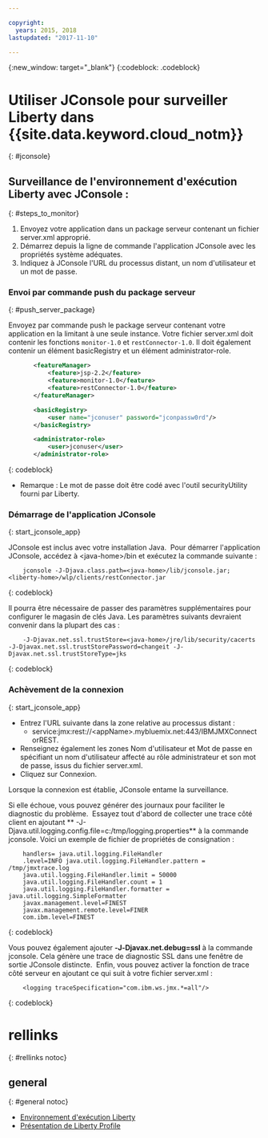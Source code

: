 ```yaml
---

copyright:
  years: 2015, 2018
lastupdated: "2017-11-10"

---
```


{:new_window: target="_blank"}
{:codeblock: .codeblock}

# Utiliser JConsole pour surveiller Liberty dans {{site.data.keyword.cloud_notm}}
{: #jconsole}

## Surveillance de l'environnement d'exécution Liberty avec JConsole :
{: #steps_to_monitor}

1. Envoyez votre application dans un package serveur contenant un fichier server.xml approprié.
2. Démarrez depuis la ligne de commande l'application JConsole avec les propriétés système adéquates.
3. Indiquez à JConsole l'URL du processus distant, un nom d'utilisateur et un mot de passe.

### Envoi par commande push du package serveur
{: #push_server_package}

Envoyez par commande push le package serveur contenant votre application en la limitant à une seule instance. Votre fichier server.xml doit contenir les fonctions `monitor-1.0` et `restConnector-1.0`. Il doit également contenir un élément basicRegistry et un élément administrator-role.
```xml
       <featureManager>
           <feature>jsp-2.2</feature>
           <feature>monitor-1.0</feature>
           <feature>restConnector-1.0</feature>
       </featureManager>

       <basicRegistry>
           <user name="jconuser" password="jconpassw0rd"/>
       </basicRegistry>

       <administrator-role>
           <user>jconuser</user>
       </administrator-role>
```
{: codeblock}

   * Remarque : Le mot de passe doit être codé avec l'outil securityUtility fourni par Liberty.

### Démarrage de l'application JConsole
{: start_jconsole_app}

JConsole est inclus avec votre installation Java.   Pour démarrer l'application JConsole, accédez à &lt;java-home&gt;/bin et exécutez la commande suivante :
```
    jconsole -J-Djava.class.path=<java-home>/lib/jconsole.jar;<liberty-home>/wlp/clients/restConnector.jar
```
{: codeblock}

Il pourra être nécessaire de passer des paramètres supplémentaires pour configurer le magasin de clés Java. Les paramètres suivants devraient convenir dans la plupart des cas :
```
    -J-Djavax.net.ssl.trustStore=<java-home>/jre/lib/security/cacerts -J-Djavax.net.ssl.trustStorePassword=changeit -J-Djavax.net.ssl.trustStoreType=jks
```
{: codeblock}

### Achèvement de la connexion
{: start_jconsole_app}
  * Entrez l'URL suivante dans la zone relative au processus distant :
    * service:jmx:rest://&lt;appName&gt;.mybluemix.net:443/IBMJMXConnectorREST.
  *  Renseignez également les zones Nom d'utilisateur et Mot de passe en spécifiant un nom d'utilisateur affecté au rôle administrateur et son mot de passe, issus du fichier server.xml.
  * Cliquez sur Connexion.

Lorsque la connexion est établie, JConsole entame la surveillance.

Si elle échoue, vous pouvez générer des journaux pour faciliter le diagnostic du problème.   Essayez tout d'abord de collecter une trace côté client en ajoutant ** -J-Djava.util.logging.config.file=c:/tmp/logging.properties** à la commande jconsole.
Voici un exemple de fichier de propriétés de consignation :
```
    handlers= java.util.logging.FileHandler
    .level=INFO java.util.logging.FileHandler.pattern = /tmp/jmxtrace.log
    java.util.logging.FileHandler.limit = 50000
    java.util.logging.FileHandler.count = 1
    java.util.logging.FileHandler.formatter = java.util.logging.SimpleFormatter
    javax.management.level=FINEST
    javax.management.remote.level=FINER
    com.ibm.level=FINEST
```
{: codeblock}

Vous pouvez également ajouter <b>&dash;J&dash;Djavax.net.debug=ssl</b> à la commande jconsole. Cela génère une trace de diagnostic SSL dans une fenêtre de sortie JConsole distincte.   Enfin, vous pouvez activer la fonction de trace côté serveur en ajoutant ce qui suit à votre fichier server.xml :
```
    <logging traceSpecification="com.ibm.ws.jmx.*=all"/>
```
{: codeblock}

# rellinks
{: #rellinks notoc}
## general
{: #general notoc}
* [Environnement d'exécution Liberty](index.html)
* [Présentation de Liberty Profile](http://www-01.ibm.com/support/knowledgecenter/SSAW57_8.5.5/com.ibm.websphere.wlp.nd.doc/ae/cwlp_about.html)
